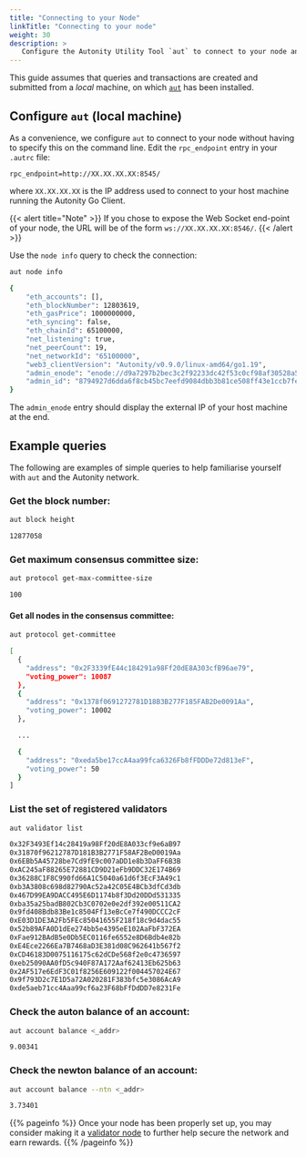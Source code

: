 ```yaml
---
title: "Connecting to your Node"
linkTitle: "Connecting to your node"
weight: 30
description: >
   Configure the Autonity Utility Tool `aut` to connect to your node and perform some simple queries.
---
```


This guide assumes that queries and transactions are created and submitted from a _local_ machine, on which [`aut`](/account-holders/setup-aut/) has been installed.

## Configure `aut` (local machine)

As a convenience, we configure `aut` to connect to your node without having to specify this on the command line. Edit the `rpc_endpoint` entry in your `.autrc` file:

```
rpc_endpoint=http://XX.XX.XX.XX:8545/
```

where `XX.XX.XX.XX` is the IP address used to connect to your host machine running the Autonity Go Client.

{{< alert title="Note" >}}
If you chose to expose the Web Socket end-point of your node, the URL will be of the form `ws://XX.XX.XX.XX:8546/`.
{{< /alert >}}

Use the `node info` query to check the connection:

```bash
aut node info
```
```bash
{
    "eth_accounts": [],
    "eth_blockNumber": 12803619,
    "eth_gasPrice": 1000000000,
    "eth_syncing": false,
    "eth_chainId": 65100000,
    "net_listening": true,
    "net_peerCount": 19,
    "net_networkId": "65100000",
    "web3_clientVersion": "Autonity/v0.9.0/linux-amd64/go1.19",
    "admin_enode": "enode://d9a7297b2bec3c2f92233dc42f53c0cf98af30528a56765b102d9e28be2a760b7fd3045790246d1a5836af9a8ea5d2dbcc9b56864f6391045ba76391d9db931e@77.86.9.81:30303",
    "admin_id": "8794927d6dda6f8cb45bc7eefd9084dbb3b81ce508ff43e1ccb7fe904ccd2cfc"
}
```

The `admin_enode` entry should display the external IP of your host machine at the end.

<!-- TODO: put these examples in their own section?  Arguably they aren't specific to node operators. -->

## Example queries

The following are examples of simple queries to help familiarise yourself with  `aut` and the Autonity network.

### Get the block number:

```bash
aut block height
```
```bash
12877058
```
### Get maximum consensus committee size:

```bash
aut protocol get-max-committee-size
```
```bash
100
```

#### Get all nodes in the consensus committee:

```bash
aut protocol get-committee
```
```bash
[
  {
    "address": "0x2F3339fE44c184291a98Ff20dE8A303cfB96ae79",
    "voting_power": 10087
  },
  {
    "address": "0x1378f0691272781D18B3B277F185FAB2De0091Aa",
    "voting_power": 10002
  },

  ...

  {
    "address": "0xeda5be17ccA4aa99fca6326Fb8fFDDDe72d813eF",
    "voting_power": 50
  }
]
```

### List the set of registered validators

```bash
aut validator list
```
```bash
0x32F3493Ef14c28419a98Ff20dE8A033cf9e6aB97
0x31870f96212787D181B3B2771F58AF2BeD0019Aa
0x6EBb5A45728be7Cd9fE9c007aDD1e8b3DaFF6B3B
0xAC245aF88265E72881CD9D21eFb9DDC32E174B69
0x36288C1F8C990fd66A1C5040a61d6f3EcF3A49c1
0xb3A3808c698d82790Ac52a42C05E4BCb3dfCd3db
0x467D99EA9DACC495E6D1174b8f3Dd20DDd531335
0xba35a25badB802Cb3C0702e0e2df392e00511CA2
0x9fd408Bdb83Be1c8504Ff13eBcCe7f490DCCC2cF
0xE03D1DE3A2Fb5FEc85041655F218f18c9d4dac55
0x52b89AFA0D1dEe274bb5e4395eE102AaFbF372EA
0xFae912BAdB5e0Db5EC0116fe6552e8D6Bdb4e82b
0xE4Ece2266Ea7B7468aD3E381d08C962641b567f2
0xCD46183D0075116175c62dCDe568f2e0c4736597
0xeb25090AA0fD5c940F87A172Aaf62413Eb625b63
0x2AF517e6EdF3C01f8256E609122f004457024E67
0x9f793D2c7E1D5a72A020281F383bfc5e3086AcA9
0xde5aeb71cc4Aaa99cf6a23F68bFfDdDD7e8231Fe
```

### Check the auton balance of an account:

```bash
aut account balance <_addr>
```
```bash
9.00341
```

### Check the newton balance of an account:

```bash
aut account balance --ntn <_addr>
```
```bash
3.73401
```

{{% pageinfo %}}
Once your node has been properly set up, you may consider making it a [validator node](/validators/) to further help secure the network and earn rewards.
{{% /pageinfo %}}
